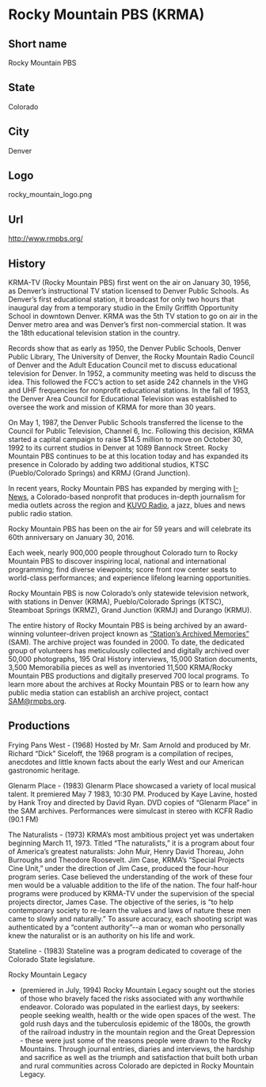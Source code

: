 # Rocky Mountain PBS (KRMA)

## Short name

Rocky Mountain PBS

## State

Colorado

## City

Denver

## Logo

rocky_mountain_logo.png

## Url

http://www.rmpbs.org/

## History

KRMA-TV (Rocky Mountain PBS) first went on the air on January 30,
1956, as Denver’s instructional TV station licensed to Denver Public Schools.
As Denver’s first educational station, it broadcast for only two hours that
inaugural day from a temporary studio in the Emily Griffith Opportunity School
in downtown Denver.  KRMA was the 5th TV station to go on air in the Denver metro
area and was Denver’s first non-commercial station.  It was the 18th educational
television station in the country.

Records show that as early as 1950, the Denver
Public Schools, Denver Public Library, The University of Denver, the Rocky Mountain
Radio Council of Denver and the Adult Education Council met to discuss educational
television for Denver. In 1952, a community meeting was held to discuss the idea.
This followed the FCC’s action to set aside 242 channels in the VHG and UHF
frequencies for nonprofit educational stations.  In the fall of 1953, the Denver
Area Council for Educational Television was established to oversee the work and
mission of KRMA for more than 30 years.

On May 1, 1987, the Denver Public Schools
transferred the license to the Council for Public Television, Channel 6, Inc.
Following this decision, KRMA started a capital campaign to raise $14.5 million
to move on October 30, 1992 to its current studios in Denver at 1089 Bannock Street.
Rocky Mountain PBS continues to be at this location today and has expanded its
presence in Colorado by adding two additional studios, KTSC (Pueblo/Colorado Springs)
and KRMJ (Grand Junction).

In recent years, Rocky Mountain PBS has expanded by
merging with [I-News](http://inewsnetwork.org/), a Colorado-based nonprofit that
produces in-depth journalism for media outlets across the region and [KUVO Radio](http://kuvo.drupal.publicbroadcasting.net/),
a jazz, blues and news public radio station.

Rocky Mountain PBS has been on the
air for 59 years and will celebrate its 60th anniversary on January 30, 2016.


Each week, nearly 900,000 people throughout Colorado turn to Rocky Mountain
PBS to discover inspiring local, national and international programming; find
diverse viewpoints; score front row center seats to world-class performances;
and experience lifelong learning opportunities. 

Rocky Mountain PBS is now Colorado’s
only statewide television network, with stations in Denver (KRMA), Pueblo/Colorado
Springs (KTSC), Steamboat Springs (KRMZ), Grand Junction (KRMJ) and Durango (KRMU).


The entire history of Rocky Mountain PBS is being archived by an award-winning
volunteer-driven project known as [“Station’s Archived Memories”](http://www.rmpbs.org/volunteer/sam/)
(SAM).  The archive project was founded in 2000. To date, the dedicated group
of volunteers has meticulously collected and digitally archived over 50,000 photographs,
195 Oral History interviews, 15,000 Station documents, 3,500 Memorabilia pieces
as well as inventoried 11,500 KRMA/Rocky Mountain PBS productions and digitally
preserved 700 local programs.  To learn more about the archives at Rocky Mountain
PBS or to learn how any public media station can establish an archive project,
contact SAM@rmpbs.org.


## Productions

Frying Pans West - (1968) Hosted by Mr. Sam Arnold and produced
by Mr. Richard “Dick” Siceloff, the 1968 program is a compilation of recipes,
anecdotes and little known facts about the early West and our American gastronomic
heritage.

Glenarm Place - (1983) Glenarm Place showcased a variety of local musical
talent. It premiered May 7 1983, 10:30 PM. Produced by Kaye Lavine, hosted by
Hank Troy and directed  by David Ryan.   DVD copies of “Glenarm Place” in the
SAM archives.  Performances were simulcast in stereo with KCFR Radio (90.1 FM)

The
Naturalists - (1973) KRMA’s most ambitious project yet was undertaken beginning
March 11, 1973.  Titled “The naturalists,” it is a program about four of America’s
greatest naturalists:  John Muir, Henry David Thoreau, John Burroughs and Theodore
Roosevelt.  Jim Case,   KRMA’s “Special Projects Cine Unit,” under the direction
of Jim Case, produced the four-hour program series. Case believed the understanding
of the work of these four men would be a valuable addition to the life of the nation.
The four half-hour programs were produced by KRMA-TV under the supervision of
the special projects director, James Case.  The objective of the series, is “to
help contemporary society to re-learn the values and laws of nature these men
came to slowly and naturally.” To assure accuracy, each shooting script was authenticated
by a “content authority”--a man or woman who personally knew the naturalist or
is an authority on his life and work.

Stateline - (1983) Stateline was a program
dedicated to coverage of the Colorado State legislature.

Rocky Mountain Legacy
- (premiered in July, 1994) Rocky Mountain Legacy sought out the stories of those
who bravely faced the risks associated with any worthwhile endeavor.  Colorado
was  populated  in the earliest days, by seekers: people seeking wealth, health
or the wide open spaces of the west.  The gold rush days and the tuberculosis
epidemic of the 1800s, the growth of the railroad industry in the mountain region
and the Great Depression - these were just some of the reasons people were drawn
to the Rocky Mountains.  Through journal entries, diaries and interviews,  the
hardship and sacrifice as well as the triumph and satisfaction that built both
urban and rural communities across Colorado are depicted in Rocky Mountain Legacy.

